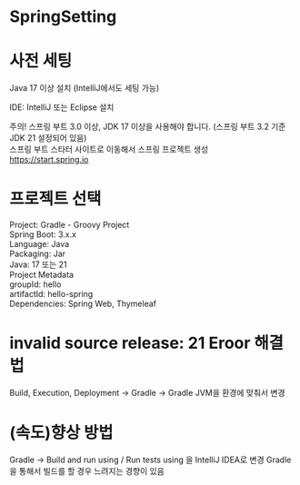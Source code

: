 ﻿# SpringSetting

# 사전 세팅
Java 17 이상 설치 (IntelliJ에서도 세팅 가능)

IDE: IntelliJ 또는 Eclipse 설치 <br/>

주의! 스프링 부트 3.0 이상, JDK 17 이상을 사용해야 합니다. (스프링 부트 3.2 기준 JDK 21 설정되어 있음)<br/>
스프링 부트 스타터 사이트로 이동해서 스프링 프로젝트 생성 <br/>
https://start.spring.io

# 프로젝트 선택
Project: Gradle - Groovy Project <br/>
Spring Boot: 3.x.x <br/>
Language: Java <br/>
Packaging: Jar <br/>
Java: 17 또는 21 <br/>
Project Metadata <br/>
groupId: hello <br/>
artifactId: hello-spring <br/>
Dependencies: Spring Web, Thymeleaf <br/>

# invalid source release: 21 Eroor 해결법
  Build, Execution, Deployment -> Gradle -> Gradle JVM을 환경에 맞춰서 변경

# (속도)향상 방법
  Gradle -> Build and run using / Run tests using 을 IntelliJ IDEA로 변경
  Gradle을 통해서 빌드를 할 경우 느려지는 경향이 있음
